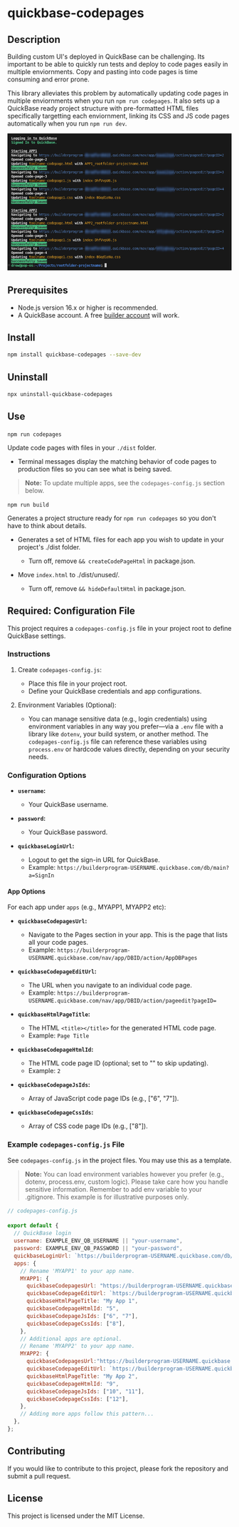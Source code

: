 # quickbase-codepages

## Description

Building custom UI's deployed in QuickBase can be challenging. Its important to be able to quickly run tests and deploy to code pages easily in multiple enviornments. Copy and pasting into code pages is time consuming and error prone.

This library alleviates this problem by automatically updating code pages in multiple enviornments when you run `npm run codepages`. It also sets up a QuickBase ready project structure with pre-formatted HTML files specifically targetting each enviornment, linking its CSS and JS code pages automatically when you run `npm run dev`.

![Copy code page in the terminal](copyExample.png)

## Prerequisites

- Node.js version 16.x or higher is recommended.
- A QuickBase account. A free [builder account](https://www.quickbase.com/builder-program) will work.

## Install

```bash
npm install quickbase-codepages --save-dev
```

## Uninstall

```bash
npx uninstall-quickbase-codepages
```

## Use

`npm run codepages`

Update code pages with files in your `./dist` folder.

- Terminal messages display the matching behavior of code pages to production files so you can see what is being saved.

> **Note:** To update multiple apps, see the `codepages-config.js` section below.

`npm run build`

Generates a project structure ready for `npm run codepages` so you don't have to think about details.

- Generates a set of HTML files for each app you wish to update in your project's ./dist folder.

  - Turn off, remove `&& createCodePageHtml` in package.json.

- Move `index.html` to ./dist/unused/.

  - Turn off, remove `&& hideDefaultHtml` in package.json.

## Required: Configuration File

This project requires a `codepages-config.js` file in your project root to define QuickBase settings.

### Instructions

1. Create `codepages-config.js`:

   - Place this file in your project root.
   - Define your QuickBase credentials and app configurations.

2. Environment Variables (Optional):
   - You can manage sensitive data (e.g., login credentials) using environment variables in any way you prefer—via a `.env` file with a library like `dotenv`, your build system, or another method. The `codepages-config.js` file can reference these variables using `process.env` or hardcode values directly, depending on your security needs.

### Configuration Options

- **`username`:**

  - Your QuickBase username.

- **`password`:**

  - Your QuickBase password.

- **`quickbaseLoginUrl`:**

  - Logout to get the sign-in URL for QuickBase.
  - Example: `https://builderprogram-USERNAME.quickbase.com/db/main?a=SignIn`

#### App Options

For each app under `apps` (e.g., MYAPP1, MYAPP2 etc):

- **`quickbaseCodepagesUrl`:**

  - Navigate to the Pages section in your app. This is the page that lists all your code pages.
  - Example: `https://builderprogram-USERNAME.quickbase.com/nav/app/DBID/action/AppDBPages`

- **`quickbaseCodepageEditUrl`:**

  - The URL when you navigate to an individual code page.
  - Example: `https://builderprogram-USERNAME.quickbase.com/nav/app/DBID/action/pageedit?pageID=`

- **`quickbaseHtmlPageTitle`:**

  - The HTML `<title></title>` for the generated HTML code page.
  - Example: `Page Title`

- **`quickbaseCodepageHtmlId`:**

  - The HTML code page ID (optional; set to "" to skip updating).
  - Example: `2`

- **`quickbaseCodepageJsIds`:**

  - Array of JavaScript code page IDs (e.g., ["6", "7"]).

- **`quickbaseCodepageCssIds`:**

  - Array of CSS code page IDs (e.g., ["8"]).

### Example `codepages-config.js` File

See `codepages-config.js` in the project files. You may use this as a template.

> **Note:** You can load environment variables however you prefer (e.g., dotenv, process.env, custom logic).
> Please take care how you handle sensitive information. Remember to add env variable to your .gitignore. This example is for illustrative purposes only.

```javascript
// codepages-config.js

export default {
  // QuickBase login
  username: EXAMPLE_ENV_QB_USERNAME || "your-username",
  password: EXAMPLE_ENV_QB_PASSWORD || "your-password",
  quickbaseLoginUrl: `https://builderprogram-USERNAME.quickbase.com/db/main?a=SignIn`
  apps: {
    // Rename 'MYAPP1' to your app name.
    MYAPP1: {
      quickbaseCodepagesUrl: "https://builderprogram-USERNAME.quickbase.com/nav/app/DBID/action/AppDBPages"
      quickbaseCodepageEditUrl: `https://builderprogram-USERNAME.quickbase.com/nav/app/DBID/action/pageedit?pageID=`
      quickbaseHtmlPageTitle: "My App 1",
      quickbaseCodepageHtmlId: "5",
      quickbaseCodepageJsIds: ["6", "7"],
      quickbaseCodepageCssIds: ["8"],
    },
    // Additional apps are optional.
    // Rename 'MYAPP2' to your app name.
    MYAPP2: {
      quickbaseCodepagesUrl:"https://builderprogram-USERNAME.quickbase.com/nav/app/DBID/action/AppDBPages"
      quickbaseCodepageEditUrl: `https://builderprogram-USERNAME.quickbase.com/nav/app/DBID/action/pageedit?pageID=`
      quickbaseHtmlPageTitle: "My App 2",
      quickbaseCodepageHtmlId: "9",
      quickbaseCodepageJsIds: ["10", "11"],
      quickbaseCodepageCssIds: ["12"],
    },
    // Adding more apps follow this pattern...
  },
};
```

## Contributing

If you would like to contribute to this project, please fork the repository and submit a pull request.

## License

This project is licensed under the MIT License.
